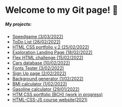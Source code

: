 # Welcome to my Git page! :space_invader:
##### My projects:
- [Speedgame (3/03/2022)](https://silmu.github.io/speedgame/index.html)
- [ToDo List (26/02/2022)](https://silmu.github.io/JS_with_Santosh/1_assignment/index.html)
- [HTML CSS portfolio v.2 (25/02/2022)](https://silmu.github.io/HTML_CSS_portfolio_v.2/index.html)
- [Exploration Landing Page (18/02/2022)](https://silmu.github.io/codecademy/Exploring_page/index.html)
- [Flex HTML challenge (15/02/2022)](https://silmu.github.io/HTML_CSS_course/4_week/flex_challenge/index.html)
- [Cars database (10/02/2022)](https://silmu.github.io/JS_with_Margit/4_week/Cars%20Database/index.html)
- [Fonts Tester (3/02/2022)](https://silmu.github.io/UI_Design_and_Prototyping/Fonts_tester/index.html)
- [Sign Up page (2/02/2022)](https://silmu.github.io/HTML_CSS_course/3_week/Sing_up_page/index.html)
- [Background generator (1/02/2022)](https://silmu.github.io/JS_with_Margit/3_week/Background%20generator/index.html)
- [BMI calculator (1/02/2022)](https://silmu.github.io/JS_with_Margit/3_week/BMI%20calculator/index.html)
- [Gasoline calculator (29/01/2022)](https://silmu.github.io/JS_with_Margit/2_week/2_gasoline_task/index.html)
- [HTM CSS portfolio (BCH) (work in progress)](https://silmu.github.io/HTML_CSS_portfolio/)
- [HTML-CSS-JS course website(2021)](https://silmu.github.io/js-course-website)


<!--##### GitHub about git pages:

You can use the [editor on GitHub](https://github.com/silmu/silmu.github.io/edit/main/index.md) to maintain and preview the content for your website in Markdown files.

Whenever you commit to this repository, GitHub Pages will run [Jekyll](https://jekyllrb.com/) to rebuild the pages in your site, from the content in your Markdown files.

### Markdown

Markdown is a lightweight and easy-to-use syntax for styling your writing. It includes conventions for

```markdown
Syntax highlighted code block

# Header 1
## Header 2
### Header 3

- Bulleted
- List

1. Numbered
2. List

**Bold** and _Italic_ and `Code` text

[Link](url) and ![Image](src)
```

For more details see [Basic writing and formatting syntax](https://docs.github.com/en/github/writing-on-github/getting-started-with-writing-and-formatting-on-github/basic-writing-and-formatting-syntax).

### Jekyll Themes

Your Pages site will use the layout and styles from the Jekyll theme you have selected in your [repository settings](https://github.com/silmu/silmu.github.io/settings/pages). The name of this theme is saved in the Jekyll `_config.yml` configuration file.

### Support or Contact

Having trouble with Pages? Check out our [documentation](https://docs.github.com/categories/github-pages-basics/) or [contact support](https://support.github.com/contact) and we’ll help you sort it out.-->
